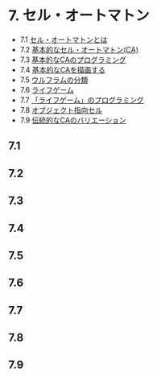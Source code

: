 # 7. セル・オートマトン

- 7.1 [セル・オートマトンとは](#section-7_1)
- 7.2 [基本的なセル・オートマトン(CA)](#section-7_2)
- 7.3 [基本的なCAのプログラミング](#section-7_3)
- 7.4 [基本的なCAを描画する](#section-7_4)
- 7.5 [ウルフラムの分類](#section-7_5)
- 7.6 [ライフゲーム](#section-7_6)
- 7.7 [「ライフゲーム」のプログラミング](#section-7_7)
- 7.8 [オブジェクト指向セル](#section-7_8)
- 7.9 [伝統的なCAのバリエーション](#section-7_9)

## <a id="secion-7_1"></a> 7.1
## <a id="secion-7_2"></a> 7.2
## <a id="secion-7_3"></a> 7.3
## <a id="secion-7_4"></a> 7.4
## <a id="secion-7_5"></a> 7.5
## <a id="secion-7_6"></a> 7.6
## <a id="secion-7_7"></a> 7.7
## <a id="secion-7_8"></a> 7.8
## <a id="secion-7_9"></a> 7.9

